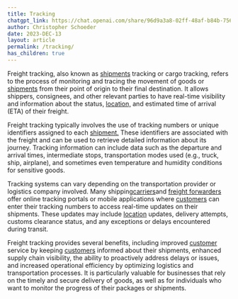 ```yaml
---
title: Tracking
chatgpt_link: https://chat.openai.com/share/96d9a3a8-02ff-48af-b84b-756121268bb6
author: Christopher Schoeder
date: 2023-DEC-13
layout: article
permalink: /tracking/
has_children: true
---
```


Freight tracking, also known as <a href="/glossery/shipments">shipments</a> tracking or cargo tracking, refers to the process of monitoring and tracing the movement of goods or <a href="/glossery/shipments">shipments</a> from their point of origin to their final destination. It allows shippers, consignees, and other relevant parties to have real-time visibility and information about the status, <a href="/locations/">location,</a>  and estimated time of arrival (ETA) of their freight.

Freight tracking typically involves the use of tracking numbers or unique identifiers assigned to each <a href="/glossery/shipments">shipment.</a> These identifiers are associated with the freight and can be used to retrieve detailed information about its journey. Tracking information can include data such as the departure and arrival times, intermediate stops, transportation modes used (e.g., truck, ship, airplane), and sometimes even temperature and humidity conditions for sensitive goods.

Tracking systems can vary depending on the transportation provider or logistics company involved. Many shipping<a href="/carriers/">carriers</a>and <a href="/parties/freight-forwarder">freight forwarders</a> offer online tracking portals or mobile applications where <a href="/parties/customers">customers</a> can enter their tracking numbers to access real-time updates on their shipments. These updates may include <a href="/locations/">location</a> updates, delivery attempts, customs clearance status, and any exceptions or delays encountered during transit.

Freight tracking provides several benefits, including improved <a href="/parties/customers">customer</a> service by keeping <a href="/parties/customers">customers</a> informed about their shipments, enhanced supply chain visibility, the ability to proactively address delays or issues, and increased operational efficiency by optimizing logistics and transportation processes. It is particularly valuable for businesses that rely on the timely and secure delivery of goods, as well as for individuals who want to monitor the progress of their packages or shipments.

